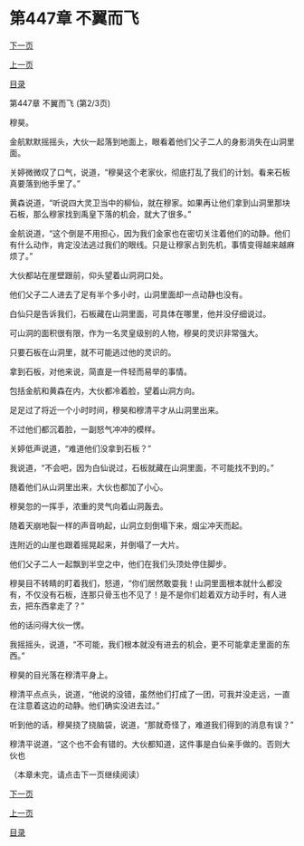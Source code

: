 <h1>第447章   不翼而飞</h1>
            <div><p><a href="./1340_%E7%AC%AC447%E7%AB%A0_%E4%B8%8D%E7%BF%BC%E8%80%8C%E9%A3%9E.md">下一页</a></p><p><a href="./1338_%E7%AC%AC447%E7%AB%A0_%E4%B8%8D%E7%BF%BC%E8%80%8C%E9%A3%9E.md">上一页</a></p><p><a href="../">目录</a></p></div>
            <div><p>第447章   不翼而飞 (第2/3页)</p><p>穆昊。</p><p>金航默默摇摇头，大伙一起落到地面上，眼看着他们父子二人的身影消失在山洞里面。</p><p>关婷微微叹了口气，说道，“穆昊这个老家伙，彻底打乱了我们的计划。看来石板真要落到他手里了。”</p><p>黄森说道，“听说四大灵卫当中的柳仙，就在穆家。如果再让他们拿到山洞里那块石板，那么穆家找到禹皇下落的机会，就大了很多。”</p><p>金航说道，“这个倒是不用担心，因为我们金家也在密切关注着他们的动静。他们有什么动作，肯定没法逃过我们的眼线。只是让穆家占到先机，事情变得越来越麻烦了。”</p><p>大伙都站在崖壁跟前，仰头望着山洞洞口处。</p><p>他们父子二人进去了足有半个多小时，山洞里面却一点动静也没有。</p><p>白仙只是告诉我们，石板藏在山洞里面，可具体在哪里，他并没仔细说过。</p><p>可山洞的面积很有限，作为一名灵皇级别的人物，穆昊的灵识非常强大。</p><p>只要石板在山洞里，就不可能逃过他的灵识的。</p><p>拿到石板，对他来说，简直是一件轻而易举的事情。</p><p>包括金航和黄森在内，大伙都冷着脸，望着山洞方向。</p><p>足足过了将近一个小时时间，穆昊和穆清平才从山洞里出来。</p><p>不过他们都沉着脸，一副怒气冲冲的模样。</p><p>关婷低声说道，“难道他们没拿到石板？”</p><p>我说道，“不会吧，因为白仙说过，石板就藏在山洞里面，不可能找不到的。”</p><p>随着他们从山洞里出来，大伙也都加了小心。</p><p>穆昊忽的一挥手，浓重的灵气向着山洞轰去。</p><p>随着天崩地裂一样的声音响起，山洞立刻倒塌下来，烟尘冲天而起。</p><p>连附近的山崖也跟着摇晃起来，并倒塌了一大片。</p><p>他们父子二人一起飘到半空之中，他们在我们头顶处停住脚步。</p><p>穆昊目不转睛的盯着我们，怒道，“你们居然敢耍我！山洞里面根本就什么都没有，不仅没有石板，连那只骨玉也不见了！是不是你们趁着双方动手时，有人进去，把东西拿走了？”</p><p>他的话问得大伙一愣。</p><p>我摇摇头，说道，“不可能，我们根本就没有进去的机会，更不可能拿走里面的东西。”</p><p>穆昊的目光落在穆清平身上。</p><p>穆清平点点头，说道，“他说的没错，虽然他们打成了一团，可我并没走远，一直在注意着这边的动静。他们确实没进去过。”</p><p>听到他的话，穆昊挠了挠脑袋，说道，“那就奇怪了，难道我们得到的消息有误？”</p><p>穆清平说道，“这个也不会有错的。大伙都知道，这件事是白仙亲手做的。否则大伙也</p><p>（本章未完，请点击下一页继续阅读）</p></div>
            <div><p><a href="./1340_%E7%AC%AC447%E7%AB%A0_%E4%B8%8D%E7%BF%BC%E8%80%8C%E9%A3%9E.md">下一页</a></p><p><a href="./1338_%E7%AC%AC447%E7%AB%A0_%E4%B8%8D%E7%BF%BC%E8%80%8C%E9%A3%9E.md">上一页</a></p><p><a href="../">目录</a></p></div>